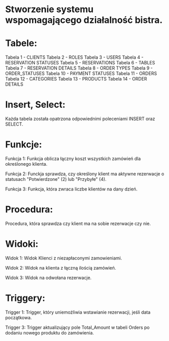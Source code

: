 # Stworzenie systemu wspomagającego działalność bistra.


# Tabele:
Tabela 1 - CLIENTS
Tabela 2 - ROLES
Tabela 3 - USERS
Tabela 4 - RESERVATION STATUSES
Tabela 5 - RESERVATIONS
Tabela 6 - TABLES
Tabela 7 - RESERVATION DETAILS
Tabela 8 - ORDER TYPES
Tabela 9 - ORDER_STATUSES
Tabela 10 - PAYMENT STATUSES
Tabela 11 - ORDERS
Tabela 12 - CATEGORIES
Tabela 13 - PRODUCTS
Tabela 14 - ORDER DETAILS


# Insert, Select:

Każda tabela została opatrzona odpowiednimi poleceniami INSERT oraz SELECT.


# Funkcje:

Funkcja 1: Funkcja oblicza łączny koszt wszystkich zamówień dla określonego klienta.

Funkcja 2: Funckja sprawdza, czy określony klient ma aktywne rezerwacje o statusach "Potwierdzone"
(2) lub "Przybyłe" (4).

Funkcja 3: Funkcja, która zwraca liczbe klientów na dany dzień.


# Procedura:

Procedura, która sprawdza czy klient ma na sobie rezerwacje czy nie.


# Widoki:

Widok 1: Widok Klienci z niezapłaconymi zamowieniami.

Widok 2: Widok na klienta z łączną ilością zamówień.

Widok 3: Widok na odwołana rezerwacje.


# Triggery:

Trigger 1: Trigger, który uniemożliwia wstawianie rezerwacji, jeśli data początkowa.

Trigger 3: Trigger aktualizujący pole Total_Amount w tabeli Orders po dodaniu nowego produktu do
zamówienia.
